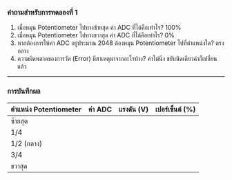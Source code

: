 ### คำถามสำหรับการทดลองที่ 1

1. เมื่อหมุน Potentiometer ไปทางซ้ายสุด ค่า ADC ที่ได้คือเท่าไร?
100%
2. เมื่อหมุน Potentiometer ไปทางขวาสุด ค่า ADC ที่ได้คือเท่าไร?
0%
3. หากต้องการให้ค่า ADC อยู่ประมาณ 2048 ต้องหมุน Potentiometer ไปที่ตำแหน่งใด?
ตรงกลาง
4. ความผิดพลาดของการวัด (Error) มีสาเหตุมาจากอะไรบ้าง?
ค่าไม่นิ่ง ขยับนิดเดียวค่าก็เปลี่ยนแล้ว

---

### การบันทึกผล

| ตำแหน่ง Potentiometer | ค่า ADC | แรงดัน (V) | เปอร์เซ็นต์ (%) |
|------------------------|---------|-------------|------------------|
| ซ้ายสุด               |         |             |                  |
| 1/4                    |         |             |                  |
| 1/2 (กลาง)            |         |             |                  |
| 3/4                    |         |             |                  |
| ขวาสุด                |         |             |                  |
